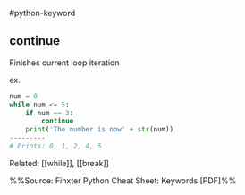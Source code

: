 #python-keyword  
## continue
Finishes current loop iteration

ex. 
```python
num = 0
while num <= 5:
	if num == 3:
		continue
	print('The number is now' + str(num))
---------
# Prints: 0, 1, 2, 4, 5
```

Related: [[while]], [[break]]

%%Source: Finxter Python Cheat Sheet: Keywords [PDF]%%